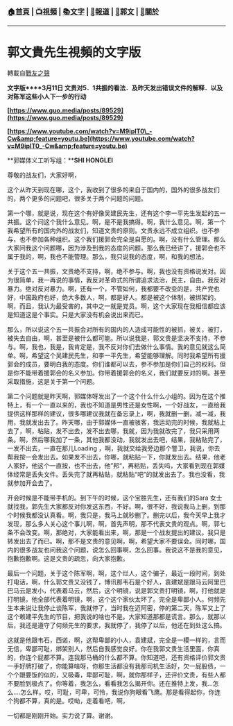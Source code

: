 ###  [:house:首頁](https://github.com/ourhimalayas/home) | [:tv:視頻](https://github.com/ourhimalayas/videos) | [:books:文字](https://github.com/ourhimalayas/txt) | [:newspaper:報道](https://github.com/ourhimalayas/news) | [:eagle:郭文](https://github.com/ourhimalayas/guomedia) | [:pray:關於](https://github.com/ourhimalayas/home/tree/master/about)
---
# 郭文貴先生視頻的文字版
轉載自[戰友之聲](http://littleantvoice.blogspot.com)

**文字版****3月11日 文贵对5．1共振的看法．及昨天发出错误文件的解释．以及对陈军这些小人下一步的行动**



**[https://www.guo.media/posts/89529](https://www.guo.media/posts/89529)**







**[https://www.youtube.com/watch?v=M9iplT0\_-Cw&amp;feature=youtu.be](https://www.youtube.com/watch?v=M9iplT0_-Cw&amp;feature=youtu.be)**







**郭媒体义工听写组：****SHI HONGLEI**



尊敬的战友们，大家好啊，



这个从昨天到现在哪，这个，我收到了很多的来自于国内的，国外的很多战友们的，两个更多的问题吧，很多关于两个问题的问题。



第一个哪，就是说，现在这个有好像吴建民先生，还有这个李一平先生发起的五一共振。这个问这个我什么意见。啊，是不是我搞得。啊，我什么意见。啊，第一个我希望所有的国内外的战友们，知道文贵的原则。文贵永远不成立组织。也不参与，也不参加各种组织。这个我们援郭会完全是自愿的。啊，没有什么管理。那么大家问我这个问题哪，因为涉及到我的态度的问题。那么我已经讲了，援郭会也不属于我的，啊，我也不能管理。那么，我只说我的态度，啊，和我的想法。



关于这个五一共振，文贵绝不支持，啊，绝不参与。啊，我也没有资格说发对。因为很简单，我一再说的事情，我反对革命式的所谓追求法治，民主，自由。我反对暴力。绝对反对暴力。啊，还有一个，不管如何，我都要不改变的是，共产党也好，中国政府也好，绝大多数人，啊，都是好人。都是被这个体制，被绑架的。啊，而且，我认为最受害的，其中之一就是党员。啊，这个大家现在我相信都应该是知道这是个事实。只是大家没有机会说出来而已。



那么，所以说这个五一共振会对所有的国内的人造成可能性的被抓，被关，被打，被失去自由，啊，甚至是被什么都可能。所以说我是，郭文贵是坚决不支持，不参与。啊，我也，我是，我肯定是，我不反对你们去做什么事情。我的意见就这么简单。啊，希望这个吴建民先生，和李一平先生，希望能够理解。同时我希望所有援郭会的成员，要明白我的态度。你们谁都可以去，参不参加是你们自己的权利。但是你不能带着援郭会的名义参加。你带着援郭会的名义，我们就要反对的啊。甚至采取措施，这是关于第一个问题。



第二个问题就是昨天啊，郭媒体呀发出了一个这个什么什么小组的。因为在这个推特上，有一个一直以来的，我也不知道是男性还是女性啊，一个好战友，一直给我提供这样那样的建议，很多哪建议我就在备忘录上，啊，我就删一删，减一减，我用，我就发出去了。昨天哪，由于郭媒体一直被骇客，我运动完的时候，我就粘上去了，啊，粘贴，发不出去，发不出去哪，我就，因为我就改完了，我只采用两条。啊，然后哪我加了一条，其他我都没动，我就发出去吧，结果，我粘贴完了，一发不出去，一直在那儿Loading&nbsp;，啊，我就交给我旁边那个警卫，我说，你去帮我按一会发出去。如果发不出去，你哪，就粘贴一下，你就发出去。结果，他老人家好，他这个一直按，也不出去，他”邦“，再粘贴，丢失吗，大家看到现在郭媒体经常是丢失文件。丢失完了就再粘贴，就粘贴“吧”的就发出去了。我也没看，我就参加开会去了。



开会时候是不能带手机的。到下午的时候，这个宝胜先生，还有我们的Sara&nbsp;女士就找我，郭先生大家都反对你发这东西，不好。啊，很不好，我说我马上删，到那个时候我都没认真看。啊，我只是，我马上就秒删了。删完以后，我今天早上我才发现，那么多人关心这个事儿啊，啊，首先声明，那不代表文贵的观点。啊，郭七条不会改变。啊，那绝对，大家能看出来，啊，那是一个战友提出的建议。我只是转发出去了而已。啊，那不是文贵的意见啊，啊，希望大家不要误会。同时哪，国内的很多战友也问我这个问题，说怎么回事啊，怎么回事。我说这不是我的意见，抱歉抱歉啊。这是文贵的疏忽，向大家抱歉。



最后一个问题，关于这个陈军啊，啊，这个烂人，这个骗子，最近一段时间，到处打电话，啊，什么郭文贵又没钱了，博讯那韦石是个好人，袁建斌是跟马云阿里巴巴马云是发小，代表着马云，然后，这个明镜，说是郭文贵打明镜，啊，打他就是打明镜，他全部代表着明镜，啊，这个这个家伙太坏了。完全是卑鄙小人。何频先生本来说让我停止谈陈军，我就停了，当时我在迈阿密，停的第二天，陈军又上了这个赖建平先生的节目，把我说的啥也不是。大家知道那都是谎言。那么，就那以后，我还是遵守了何频先生的要求，我就停了，我停了以后，他还在到处这么搞。



这就是他跟韦石，西诺，啊，这帮卑鄙的小人，袁建斌，完全是一模一样的，言而无信，卑鄙可耻，绑架别人，然后自我感觉良好。你在我郭文贵生活里面，你真的，你连个屁都不算。连我那马桶的什么都不算。你知道吧，还有资格评价郭文贵一手好牌打破了，你能算啥呀，你那生活都没有我那司机生活好，欠一屁股债，一个个跟要饭的似的，又吸毒，卑鄙可耻，啊，就你那样子，还评价文贵，有些人都不要脸到极点了。你等着，我怎么，看看我怎么揭开你。还在推特上发，我...怎么....怎么样。哎，可耻，可卑，可怜，我说你狗眼看飞鹰。那是看得起你，你连个狗都不算，真的是。哎呦，走着看吧，啊，



一切都是刚刚开始。实力说了算。谢谢。